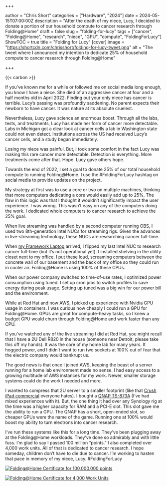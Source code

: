 +++

author = "Chris Short"
categories = ["Hardware", "2024"]
date = 2024-05-15T07:00:00Z
description = "After the death of my niece, Lucy, I decided to donate a portion of our household compute to cancer research through Folding@Home"
draft = false
slug = "folding-for-lucy"
tags = ["cancer", "Folding@Home", "research", "niece", "GPU", "compute", "FoldingForLucy"]
ShowTOC = true
title = "Folding for Lucy"
[cover]
image = "https://shortcdn.com/chrisshort/folding-for-lucy-tweet.png"
alt = "The tweet where I announced my intention to dedicate 25% of household compute to cancer research through Folding@Home"

+++

{{< carbon >}}

If you’ve known me for a while or followed me on social media long enough, you know I have a niece. She died of an aggressive cancer at four and a half months old in April 2022. Finding out your only niece has cancer is terrible. Lucy’s passing was profoundly saddening. No parent expects their newborn to have cancer. It was nature at its absolute cruelest.

Nevertheless, Lucy gave science an enormous boost. Through all the labs, tests, and treatments, Lucy has made her form of cancer more detectable. Labs in Michigan got a clear look at cancer cells a lab in Washington state could not even detect. Institutions across the US had received Lucy’s cancer cells, and a study began immediately.

Losing my niece was painful. But, I took some comfort in the fact Lucy was making this rare cancer more detectable. Detection is everything. More treatments come after that. Hope. Lucy gave others hope.

Towards the end of 2022, I set a goal to donate 25% of our total household compute to running Folding@Home. I use the #FoldingForLucy hashtag on social media to provide updates on the project.

My strategy at first was to use a core or two on multiple machines, thinking that more computers dedicating a core would easily add up to 25%. The flaw in this logic was that I thought it wouldn’t significantly impact the user experience. I was wrong. This wasn’t easy on any of the computers doing the work. I dedicated whole computers to cancer research to achieve the 25% goal.

When live streaming was handled by a second computer running OBS, I used two 8th-generation Intel NUCs for streaming rigs. Given the advances in live-streaming technology, these NUCs are researching cancer full-time.

When [my Framework Laptop][1] arrived, I flipped my last Intel NUC to research cancer full-time (but it’s not operational yet). I installed shelving in the utility closet next to my office. I put these loud, screaming computers between the concrete wall of our basement and the back of my office so they could run in cooler air. Folding@Home is using 100% of these CPUs.

When our power company switched to time-of-use rates, I optimized power consumption using tuned. I set up cron jobs to switch profiles to save energy during peak usage. Setting up tuned was a big win for our power bill and the environment.

While at Red Hat and now AWS, I picked up experience with Nvidia GPU usage in containers. I was curious how cheaply I could run a GPU for Folding@Home. GPUs are great for compute-heavy tasks, so I knew a budget GPU would churn through Folding@Home and work faster than any CPU.

If you’ve watched any of the live streaming I did at Red Hat, you might recall that I have a 2U Dell R820 in the house (someone near Detroit, please take this off my hands). It was the core of my home lab for many years. It hogged power, and I didn’t want to run two sockets at 100% out of fear that the electric company would bankrupt us.

The good news is that once I joined AWS, keeping the beast of a server running for a home lab environment made no sense. I had easy access to a growing multitude of AWS instances for my work. Newer, smaller storage systems could do the work I needed and more.

I wanted to compress that 2U server to a smaller footprint (like that [Crush iPad commercial][2] everyone hates). I bought a [QNAP TS-873A][3] (I’ve had mixed experiences with it). But, the one thing it had over any Synology rig at the time was a higher capacity for RAM and a PCI-E slot. This slot gave me the ability to run a GPU. The QNAP has a short, open-ended slot, so cheaper GPUs were the name of the game. Running one at 100% would boost my ability to turn electrons into cancer research.

I’ve run these systems like this for a long time. They’ve been plugging away at the Folding@Home workloads. They’ve done so admirably and with little fuss. I’m glad to say I passed 100 million “points.” I also completed over 4,000 work units. All of that is dedicated to cancer research. I hope someday, children don’t have to die due to cancer. I’m working to hasten that pace in memory of my niece, Lucy. #FoldingForLucy

[![Folding@Home Certificate for 100,000,000 points](https://shortcdn.com/chrisshort/FoldingAtHome-points-certificate-69764384.jpg)](https://stats.foldingathome.org/donor/id/69764384)

[![Folding@Home Certificate for 4,000 Work Units](https://shortcdn.com/chrisshort/FoldingAtHome-wus-certificate-69764384.jpg)](https://stats.foldingathome.org/donor/id/69764384)

[1]: https://www.flickr.com/photos/chris-short/albums/72177720316779405
[2]: https://shortcdn.com/chrisshort/crush-apple-ipad-pro.mp4
[3]: https://www.qnap.com/en-us/product/ts-873a
